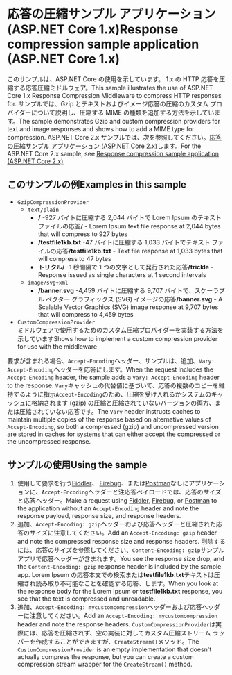 # <a name="response-compression-sample-application-aspnet-core-1x"></a><span data-ttu-id="9b76e-101">応答の圧縮サンプル アプリケーション (ASP.NET Core 1.x)</span><span class="sxs-lookup"><span data-stu-id="9b76e-101">Response compression sample application (ASP.NET Core 1.x)</span></span>

<span data-ttu-id="9b76e-102">このサンプルは、ASP.NET Core の使用を示しています。 1.x の HTTP 応答を圧縮する応答圧縮ミドルウェア。</span><span class="sxs-lookup"><span data-stu-id="9b76e-102">This sample illustrates the use of ASP.NET Core 1.x Response Compression Middleware to compress HTTP responses for.</span></span> <span data-ttu-id="9b76e-103">サンプルでは、Gzip とテキストおよびイメージ応答の圧縮のカスタム プロバイダーについて説明し、圧縮する MIME の種類を追加する方法を示しています。</span><span class="sxs-lookup"><span data-stu-id="9b76e-103">The sample demonstrates Gzip and custom compression providers for text and image responses and shows how to add a MIME type for compression.</span></span> <span data-ttu-id="9b76e-104">ASP.NET Core 2.x サンプルでは、次を参照してください。[応答の圧縮サンプル アプリケーション (ASP.NET Core 2.x)](https://github.com/aspnet/AspNetCore.Docs/tree/master/aspnetcore/performance/response-compression/samples/2.x)します。</span><span class="sxs-lookup"><span data-stu-id="9b76e-104">For the ASP.NET Core 2.x sample, see [Response compression sample application (ASP.NET Core 2.x)](https://github.com/aspnet/AspNetCore.Docs/tree/master/aspnetcore/performance/response-compression/samples/2.x).</span></span>

## <a name="examples-in-this-sample"></a><span data-ttu-id="9b76e-105">このサンプルの例</span><span class="sxs-lookup"><span data-stu-id="9b76e-105">Examples in this sample</span></span>

* `GzipCompressionProvider`
  * `text/plain`
    * <span data-ttu-id="9b76e-106">**/** -927 バイトに圧縮する 2,044 バイトで Lorem Ipsum のテキスト ファイルの応答</span><span class="sxs-lookup"><span data-stu-id="9b76e-106">**/** - Lorem Ipsum text file response at 2,044 bytes that will compress to 927 bytes</span></span>
    * <span data-ttu-id="9b76e-107">**/testfile1kb.txt** -47 バイトに圧縮する 1,033 バイトでテキスト ファイルの応答</span><span class="sxs-lookup"><span data-stu-id="9b76e-107">**/testfile1kb.txt** - Text file response at 1,033 bytes that will compress to 47 bytes</span></span>
    * <span data-ttu-id="9b76e-108">**トリクル/** -1 秒間隔で 1 つの文字として発行された応答</span><span class="sxs-lookup"><span data-stu-id="9b76e-108">**/trickle** - Response issued as single characters at 1 second intervals</span></span>
  * `image/svg+xml`
    * <span data-ttu-id="9b76e-109">**/banner.svg** -4,459 バイトに圧縮する 9,707 バイトで、スケーラブル ベクター グラフィックス (SVG) イメージの応答</span><span class="sxs-lookup"><span data-stu-id="9b76e-109">**/banner.svg** - A Scalable Vector Graphics (SVG) image response at 9,707 bytes that will compress to 4,459 bytes</span></span>
* `CustomCompressionProvider`<br><span data-ttu-id="9b76e-110">ミドルウェアで使用するためのカスタム圧縮プロバイダーを実装する方法を示しています</span><span class="sxs-lookup"><span data-stu-id="9b76e-110">Shows how to implement a custom compression provider for use with the middleware</span></span>

<span data-ttu-id="9b76e-111">要求が含まれる場合、`Accept-Encoding`ヘッダー、サンプルは、追加、`Vary: Accept-Encoding`ヘッダーを応答にします。</span><span class="sxs-lookup"><span data-stu-id="9b76e-111">When the request includes the `Accept-Encoding` header, the sample adds a `Vary: Accept-Encoding` header to the response.</span></span> <span data-ttu-id="9b76e-112">`Vary`キャッシュの代替値に基づいて、応答の複数のコピーを維持するように指示`Accept-Encoding`のため、圧縮を受け入れるかシステムのキャッシュに格納されます (gzip) の圧縮と圧縮されていないバージョンの両方、または圧縮されていない応答です。</span><span class="sxs-lookup"><span data-stu-id="9b76e-112">The `Vary` header instructs caches to maintain multiple copies of the response based on alternative values of `Accept-Encoding`, so both a compressed (gzip) and uncompressed version are stored in caches for systems that can either accept the compressed or the uncompressed response.</span></span>

## <a name="using-the-sample"></a><span data-ttu-id="9b76e-113">サンプルの使用</span><span class="sxs-lookup"><span data-stu-id="9b76e-113">Using the sample</span></span>

1. <span data-ttu-id="9b76e-114">使用して要求を行う[Fiddler](http://www.telerik.com/fiddler)、 [Firebug](http://getfirebug.com/)、または[Postman](https://www.getpostman.com/)なしにアプリケーションに、`Accept-Encoding`ヘッダーと注応答ペイロードでは、応答のサイズと応答ヘッダー。</span><span class="sxs-lookup"><span data-stu-id="9b76e-114">Make a request using [Fiddler](http://www.telerik.com/fiddler), [Firebug](http://getfirebug.com/), or [Postman](https://www.getpostman.com/) to the application without an `Accept-Encoding` header and note the response payload, response size, and response headers.</span></span>
1. <span data-ttu-id="9b76e-115">追加、`Accept-Encoding: gzip`ヘッダーおよび応答ヘッダーと圧縮された応答のサイズに注意してください。</span><span class="sxs-lookup"><span data-stu-id="9b76e-115">Add an `Accept-Encoding: gzip` header and note the compressed response size and response headers.</span></span> <span data-ttu-id="9b76e-116">削除するには、応答のサイズを参照してください、`Content-Encoding: gzip`サンプル アプリで応答ヘッダーが含まれます。</span><span class="sxs-lookup"><span data-stu-id="9b76e-116">You see the response size drop, and the `Content-Encoding: gzip` response header is included by the sample app.</span></span> <span data-ttu-id="9b76e-117">Lorem Ipsum の応答本文での検索または**testfile1kb.txt**テキストは圧縮され読み取り不可能なことを確認する応答、します。</span><span class="sxs-lookup"><span data-stu-id="9b76e-117">When you look at the response body for the Lorem Ipsum or **testfile1kb.txt** response, you see that the text is compressed and unreadable.</span></span>
1. <span data-ttu-id="9b76e-118">追加、`Accept-Encoding: mycustomcompression`ヘッダーおよび応答ヘッダーに注意してください。</span><span class="sxs-lookup"><span data-stu-id="9b76e-118">Add an `Accept-Encoding: mycustomcompression` header and note the response headers.</span></span> <span data-ttu-id="9b76e-119">`CustomCompressionProvider`は実際には、応答を圧縮されず、空の実装に対してカスタム圧縮ストリーム ラッパーを作成することができますが、`CreateStream()`メソッド。</span><span class="sxs-lookup"><span data-stu-id="9b76e-119">The `CustomCompressionProvider` is an empty implementation that doesn't actually compress the response, but you can create a custom compression stream wrapper for the `CreateStream()` method.</span></span>
